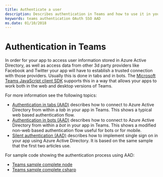 ```yaml
---
title: Authenticate a user
description: Describes authentication in Teams and how to use it in your apps
keywords: teams authentication OAuth SSO AAD
ms.date: 01/10/2018
---
```

# Authentication in Teams

In order for your app to access user information stored in Azure Active Directory, as well as access data from other 3d party providers like Facebook and Twitter your app will have to establish a trusted connection with those providers. Usually this is done in tabs and in bots. The [Microsoft Teams JavaScript client SDK](/javascript/api/overview/msteams-client) supports this in a way that allows your apps to work both in the web and desktop versions of Teams.

For more information see the following topics:

* [Authentication in tabs (AAD)](~/concepts/authentication/auth-tab) describes how to connect to Azure Active Directory from within a *tab* in your app in Teams. This shows a typical web based authentication flow.
* [Authentication in bots (AAD)](~/concepts/authentication/auth-bot) describes how to connect to Azure Active Directory from within a *bot* in your app in Teams. This shows a modified non-web based authentication flow useful for bots or for mobile.
* [Silent authentication (AAD)](~/concepts/authentication/auth-silent) describes how to implement single sign on in your app using Azure Active Directory. It is based on the same sample that the first two articles use.

For sample code showing the authentication process using AAD:
* [Teams sample complete node](https://github.com/OfficeDev/microsoft-teams-sample-complete-node)
* [Teams sample complete csharp](https://github.com/OfficeDev/microsoft-teams-sample-complete-csharp)